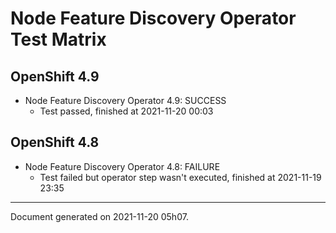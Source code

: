
Node Feature Discovery Operator Test Matrix
===========================================

OpenShift 4.9
-------------


* Node Feature Discovery Operator 4.9: SUCCESS
  - Test passed, finished at 2021-11-20 00:03

OpenShift 4.8
-------------


* Node Feature Discovery Operator 4.8: FAILURE
  - Test failed but operator step wasn't executed, finished at 2021-11-19 23:35

---
Document generated on 2021-11-20 05h07.
